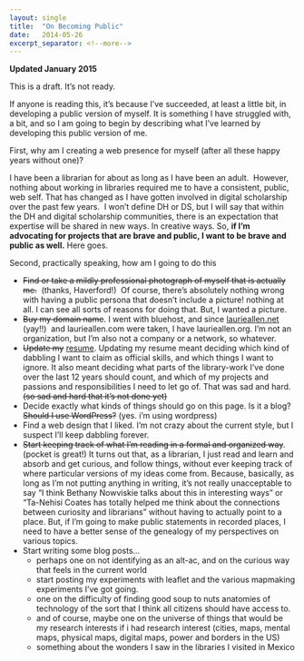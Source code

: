 ```yaml
---
layout: single
title:  "On Becoming Public"
date:   2014-05-26
excerpt_separator: <!--more-->
---
```


**Updated January 2015**

This is a draft. It’s not ready.

If anyone is reading this, it’s because I’ve succeeded, at least a
little bit, in developing a public version of myself. It is something I
have struggled with, a bit, and so I am going to begin by describing
what I’ve learned by developing this public version of me.

First, why am I creating a web presence for myself (after all these
happy years without one)?
<!--more-->

I have been a librarian for about as long as I have been an adult.
 However, nothing about working in libraries required me to have a
consistent, public, web self. That has changed as I have gotten involved
in digital scholarship over the past few years.  I won’t define DH or
DS, but I will say that within the DH and digital scholarship
communities, there is an expectation that expertise will be shared in
new ways. In creative ways. So, **if I’m advocating for projects that
are brave and public, I want to be brave and public as well.** Here
goes.

Second, practically speaking, how am I going to do this

-   ~~Find or take a mildly professional photograph of myself that is
    actually me.~~  (thanks, Haverford!)  Of course, there’s absolutely
    nothing wrong with having a public persona that doesn’t include a
    picture! nothing at all. I can see all sorts of reasons for
    doing that. But, I wanted a picture.
-   ~~Buy my domain name~~. I went with bluehost, and since
    [laurieallen.net](http://laurieallen.net/) (yay!!)  and
    laurieallen.com were taken, I have laurieallen.org. I’m not an
    organization, but I’m also not a company or a network, so whatever.
-   ~~Update my~~
    [resume](../../../../wp-content/uploads/2014/05/LauraAllenResume20150125.pdf).
    Updating my resume meant deciding which kind of dabbling I want to
    claim as official skills, and which things I want to ignore. It also
    meant deciding what parts of the library-work I’ve done over the
    last 12 years should count, and which of my projects and passions
    and responsibilities I need to let go of. That was sad and hard.
    ~~(so sad and hard that it’s not done yet)~~
-   Decide exactly what kinds of things should go on this page. Is it a
    blog? ~~Should I use WordPress?~~ (yes. i’m using wordpress)
-   Find a web design that I liked. I’m not crazy about the current
    style, but I suspect I’ll keep dabbling forever.
-   ~~Start keeping track of what I’m reading in a formal and organized
    way~~. (pocket is great!) It turns out that, as a librarian, I just
    read and learn and absorb and get curious, and follow things,
    without ever keeping track of where particular versions of my ideas
    come from. Because, basically, as long as I’m not putting anything
    in writing, it’s not really unacceptable to say “I think Bethany
    Nowviskie talks about this in interesting ways” or “Ta-Nehisi Coates
    has totally helped me think about the connections between curiosity
    and librarians” without having to actually point to a place. But, if
    I’m going to make public statements in recorded places, I need to
    have a better sense of the genealogy of my perspectives on
    various topics.
-   Start writing some blog posts…
    -   perhaps one on not identifying as an alt-ac, and on the curious
        way that feels in the current world
    -   start posting my experiments with leaflet and the various
        mapmaking experiments I’ve got going.
    -   one on the difficulty of finding good soup to nuts anatomies of
        technology of the sort that I think all citizens should have
        access to.
    -   and of course, maybe one on the universe of things that would be
        my research interests if i had research interest (cities, maps,
        mental maps, physical maps, digital maps, power and borders in
        the US)
    -   something about the wonders I saw in the libraries I visited in
        Mexico
